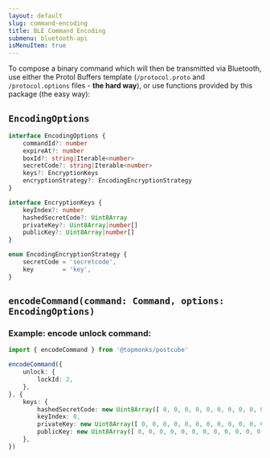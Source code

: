 ```yaml
---
layout: default
slug: command-encoding
title: BLE Command Encoding
submenu: bluetooth-api
isMenuItem: true
---
```


To compose a binary command which will then be transmitted via Bluetooth, use either the Protol Buffers template (`/protocol.proto` and `/protocol.options` files - **the hard way**), or use functions provided by this package (the easy way):

## `EncodingOptions`

```typescript
interface EncodingOptions {
    commandId?: number
    expireAt?: number
    boxId?: string|Iterable<number>
    secretCode?: string|Iterable<number>
    keys?: EncryptionKeys
    encryptionStrategy?: EncodingEncryptionStrategy
}
```

```typescript
interface EncryptionKeys {
    keyIndex?: number
    hashedSecretCode?: Uint8Array
    privateKey?: Uint8Array|number[]
    publicKey?: Uint8Array|number[]
}
```

```typescript
enum EncodingEncryptionStrategy {
    secretCode = 'secretcode',
    key        = 'key',
}
```

## `encodeCommand(command: Command, options: EncodingOptions)`

### Example: encode unlock command:

```typescript
import { encodeCommand } from '@topmonks/postcube'

encodeCommand({
    unlock: {
        lockId: 2,
    },
}, {
    keys: {
        hashedSecretCode: new Uint8Array([ 0, 0, 0, 0, 0, 0, 0, 0, 0, 0, 0, 0, 0, 0, 0, 0, 0, 0, 0, 0, 0, 0, 0, 0, 0, 0, 0, 0, 0, 0, 0, 0 ]), // 32-byte
        keyIndex: 0,
        privateKey: new Uint8Array([ 0, 0, 0, 0, 0, 0, 0, 0, 0, 0, 0, 0, 0, 0, 0, 0, 0, 0, 0, 0, 0, 0, 0, 0, 0, 0, 0, 0, 0, 0, 0, 0 ]), // 32-byte
        publicKey: new Uint8Array([ 0, 0, 0, 0, 0, 0, 0, 0, 0, 0, 0, 0, 0, 0, 0, 0, 0, 0, 0, 0, 0, 0, 0, 0, 0, 0, 0, 0, 0, 0, 0, 0, 0, 0, 0, 0, 0, 0, 0, 0, 0, 0, 0, 0, 0, 0, 0, 0, 0, 0, 0, 0, 0, 0, 0, 0, 0, 0, 0, 0, 0, 0, 0, 0 ]), // 64-byte
    },
})
```
